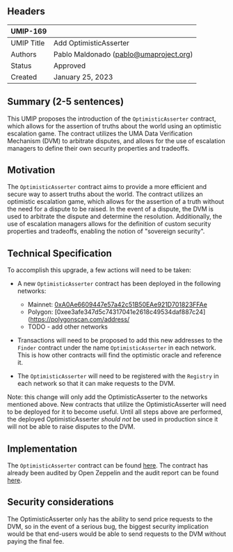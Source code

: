 ## Headers

| UMIP-169   |                                        |
| ---------- | -------------------------------------- |
| UMIP Title | Add OptimisticAsserter                 |
| Authors    | Pablo Maldonado (pablo@umaproject.org) |
| Status     | Approved                               |
| Created    | January 25, 2023                       |

## Summary (2-5 sentences)

This UMIP proposes the introduction of the `OptimisticAsserter` contract, which allows for the assertion of truths about the world using an optimistic escalation game. The contract utilizes the UMA Data Verification Mechanism (DVM) to arbitrate disputes, and allows for the use of escalation managers to define their own security properties and tradeoffs.

## Motivation

The `OptimisticAsserter` contract aims to provide a more efficient and secure way to assert truths about the world. The contract utilizes an optimistic escalation game, which allows for the assertion of a truth without the need for a dispute to be raised. In the event of a dispute, the DVM is used to arbitrate the dispute and determine the resolution. Additionally, the use of escalation managers allows for the definition of custom security properties and tradeoffs, enabling the notion of "sovereign security".

## Technical Specification

To accomplish this upgrade, a few actions will need to be taken:

- A new `OptimisticAsserter` contract has been deployed in the following networks:

  - Mainnet: [0xA0Ae6609447e57a42c51B50EAe921D701823FFAe](https://etherscan.io/address/0xA0Ae6609447e57a42c51B50EAe921D701823FFAe)
  - Polygon: [0xee3afe347d5c74317041e2618c49534daf887c24](https://polygonscan.com/address/
  - TODO - add other networks

- Transactions will need to be proposed to add this new addresses to the `Finder` contract under the name `OptimisticAsserter` in each network. This is how other contracts will find the optimistic oracle and reference it.
- The `OptimisticAsserter` will need to be registered with the `Registry` in each network so that it can make requests to the DVM.

Note: this change will only add the OptimisticAsserter to the networks mentioned above. New contracts that utilize the OptimisticAsserter will need to be deployed for it to become useful. Until all steps above are performed, the deployed OptimisticAsserter _should not_ be used in production since it will not be able to raise disputes to the DVM.

## Implementation

The `OptimisticAsserter` contract can be found [here](https://github.com/UMAprotocol/protocol/blob/master/packages/core/contracts/optimistic-asserter/implementation/OptimisticAsserter.sol). The contract has already been audited by Open Zeppelin and the audit report can be found [here](TODO).

## Security considerations

The OptimisticAsserter only has the ability to send price requests to the DVM, so in the event of a serious bug, the biggest security implication would be that end-users would be able to send requests to the DVM without paying the final fee.
